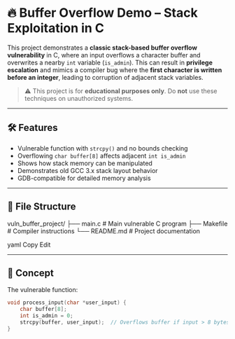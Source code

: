 # 🔥 Buffer Overflow Demo – Stack Exploitation in C

This project demonstrates a **classic stack-based buffer overflow vulnerability** in C, where an input overflows a character buffer and overwrites a nearby `int` variable (`is_admin`). This can result in **privilege escalation** and mimics a compiler bug where the **first character is written before an integer**, leading to corruption of adjacent stack variables.

> ⚠️ This project is for **educational purposes only**. Do **not** use these techniques on unauthorized systems.

---

## 🛠 Features

- Vulnerable function with `strcpy()` and no bounds checking
- Overflowing `char buffer[8]` affects adjacent `int is_admin`
- Shows how stack memory can be manipulated
- Demonstrates old GCC 3.x stack layout behavior
- GDB-compatible for detailed memory analysis

---

## 📁 File Structure

vuln_buffer_project/
├── main.c # Main vulnerable C program
├── Makefile # Compiler instructions
└── README.md # Project documentation

yaml
Copy
Edit

---

## 🧠 Concept

The vulnerable function:

```c
void process_input(char *user_input) {
    char buffer[8];
    int is_admin = 0;
    strcpy(buffer, user_input);  // Overflows buffer if input > 8 bytes
}
